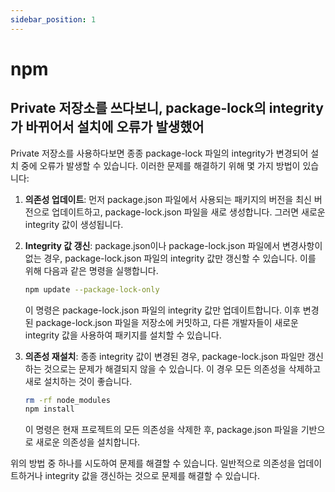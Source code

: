 ```yaml
---
sidebar_position: 1
---
```


# npm

## Private 저장소를 쓰다보니, package-lock의 integrity 가 바뀌어서 설치에 오류가 발생했어


Private 저장소를 사용하다보면 종종 package-lock 파일의 integrity가 변경되어 설치 중에 오류가 발생할 수 있습니다. 이러한 문제를 해결하기 위해 몇 가지 방법이 있습니다:

1. **의존성 업데이트**: 먼저 package.json 파일에서 사용되는 패키지의 버전을 최신 버전으로 업데이트하고, package-lock.json 파일을 새로 생성합니다. 그러면 새로운 integrity 값이 생성됩니다.

2. **Integrity 값 갱신**: package.json이나 package-lock.json 파일에서 변경사항이 없는 경우, package-lock.json 파일의 integrity 값만 갱신할 수 있습니다. 이를 위해 다음과 같은 명령을 실행합니다.

    ```bash
    npm update --package-lock-only
    ```

    이 명령은 package-lock.json 파일의 integrity 값만 업데이트합니다. 이후 변경된 package-lock.json 파일을 저장소에 커밋하고, 다른 개발자들이 새로운 integrity 값을 사용하여 패키지를 설치할 수 있습니다.

3. **의존성 재설치**: 종종 integrity 값이 변경된 경우, package-lock.json 파일만 갱신하는 것으로는 문제가 해결되지 않을 수 있습니다. 이 경우 모든 의존성을 삭제하고 새로 설치하는 것이 좋습니다.

    ```bash
    rm -rf node_modules
    npm install
    ```

    이 명령은 현재 프로젝트의 모든 의존성을 삭제한 후, package.json 파일을 기반으로 새로운 의존성을 설치합니다.

위의 방법 중 하나를 시도하여 문제를 해결할 수 있습니다. 일반적으로 의존성을 업데이트하거나 integrity 값을 갱신하는 것으로 문제를 해결할 수 있습니다.